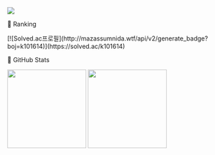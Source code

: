 <img src="https://capsule-render.vercel.app/api?type=waving&color=auto&height=200&section=header&text=Nayeon's%20GitHub&fontSize=70"/>

🏅 Ranking
<p>
[![Solved.ac프로필](http://mazassumnida.wtf/api/v2/generate_badge?boj=k101614)](https://solved.ac/k101614)
</p>
🖤 GitHub Stats
<p>
  <img height="180em" src="https://github-readme-stats.vercel.app/api?username=NayeonS2&show_icons=true&include_all_commits=true">
  
  <img height="180em" src="https://github-readme-stats.vercel.app/api/top-langs/?username=NayeonS2&layout=compact">
</p>


